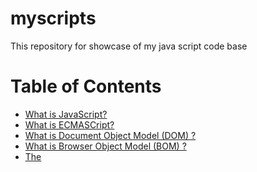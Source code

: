 # myscripts
This repository for showcase of my java script code base

# Table of Contents
- [What is JavaScript?](#JavaScript)
- [What is ECMASCript?](#ECMAScript)
- [What is Document Object Model (DOM) ?](#DOM)
- [What is Browser Object Model (BOM) ?](#BOM)
- [The <SCRIPT> Element](#scriptElement)
- [What is CDATA ?](#CDATA)
- [Inline Code Versus External Files](#InlineVsExternal)

# <a name="JavaScript"></a> What is JavaScript ?
JavaScript is a text-based programming language used both on the client-side and server-side that allows you to make web pages interactive. Where HTML and CSS are languages that give structure and style to web pages, JavaScript gives web pages interactive elements that engage a user.

# <a name="ECMAScript"></a> What is ECAMScript ?
ECMA Script is simply a description of a langauge implementing all of the facets described in the specification. JavaScript implements ECMAScript. On very basic level, it describe the following parts of the langauge.
- Syntax
- Types
- Statements
- Keywords
- Reserve words
- Operators
- Object

# <a name="DOM"></a> What is Document Object Model (DOM) ?
The Document Object Model (DOM) is an application programming interface(API) for XML that was extended for use in HTML. The DOM mpas out an entire page as a hierarchy of nodes. Each part of an HTML or XML page is a type of node contaning different kinds of data.

## DOM Levels:
- DOM Level 1 
- DOM Level 2
- DOM Level 3

## DOM Level 1:
The goal of DOM Level 1 was to map out the structure of a document, It consisted of two modules: **The DOM Core** , which provide a way to map the structure of an XML-based document to allow for easy access to and manipulation of any part of a document, and **The DOM HTML**, which extended the DOM Core by adding HTML specific objects and methods.

## DOM Level 2:
DOM Level 2 introduced the foolowing new modules of the DOM to deal with new types of interfaces:
- **DOM Views** - Describes interfaces to keep track of the various views of a document. ( the document before and after CSS styling).
- **DOM Events** - Describes interfaces for events and event handling.
- **DOM Style** - Describes interfaces to deal with CSS based styling of elements.
- **DOM Traversal and Range** - Describe interfaces to traverse and manipulate a document tree.

## DOM Level 3:
DOM Level 3 further extends the DOM with the introduction of methods to load and save documents in a uniform way and methods to validate a document. In level 3, the DOM Core is extended to support all of XML1.0, including XML Infoset, XPath, and XML Base.


# <a name="BOM"></a> What is Browser Object Model (BOM) ?
The Browser Object Model (BOM) allowed access and manipulation of the browser window, Using BOM, developers can interact with the browser outside of the context of it's displayed page.Primarily, the BOM deals with the browser window and frame, but generally any browser specific extension to javaScript is considerd to be part of the BOM. The following are such extensions:
- The capability to pop-up new browser window.
- The capability to move, resize, and close browser windows.
- The *navigator* object, which provide detailed information about the browser.
- The *location* object, which gives detailed information about the page loded in the browser.
- The *screen* object, which gives detailed information about the user's screen resolution.
- Support for cookies.
- Custom object such as *XMLHttpRequest* and Internet Explorer's *ActiveXObject*.

# <a name="scriptElement"></a> The <SCRIPT> Element
The primary method of inserting javascript into an HTML page via the <script> element. There are six attribute for the <script> element.
- **async** - Optional. Indicates that the script should begin downloading immeditely but should not prevent other actions on the page shuch as downloading resources or waiting for other scripts to load.
- **charset** - Optional. The chracter set of code specified using the *src* attribute. This attribute is rarely used, because most browser don't honor its value.
- **defer** - Optional. Indicate that the execution of the script can safely be deferred until after the document's content has been completely parsed and displayed.
- **language** - Deprecated. Originally indicated the scripting langauge being used by the code.
- **src** - Optional. Indicated an external file that contain code to be excuted.
- **type** - Optional. Replace *language*; indicates the content type(also called MIME type) of the scripting language being used by the code block.

# <a name="CDATA"></a> What is CDATA ?
The term CDATA, meaning character data, is used to indicate areas of the document that contain free-form text not intended to be parsed.This enable you to use any character, including the less-than symbol, without incurring a syntax error. The format is as follows:
```<script type="text/javascript"><![CDATA[
function compare(a,b){
    if(a < b){
        alert("A is less than B");
    }else if( a > b){
        alert("A is greater than B");
    }else{
        alert("A is equal to B");
    }
}
]]></script>
```
In XHTML-compliant web browsers, this solves the problem. However, many browsers are still not XHTML-compliant and don't support the CDATA section. To work around this, the CDATA markup must be offset by JavaScript comments.
```<script type="text/javascript">
//<![CDATA[
function compare(a,b){
    if(a < b){
        alert("A is less than B");
    }else if( a > b){
        alert("A is greater than B");
    }else{
        alert("A is equal to B");
    }
}
//]]>
</script>
```
This format works in modern browsers. Though a littile bit of a hack, it validates as XHTML and degrades gracefully for pre-XHTML browsers.

# <a name="InlineVsExternal"></a> Inline Code Versus External Files
Although it's possible to embed javascript in HTML file directly, it's generally considered a best practice to include as much java script as possible using external files. Keeping that in mind there is no hard and fast rules regarding this practice, the argument for using external file are as follows.
- Maintainability
- Caching
- Future-proof
